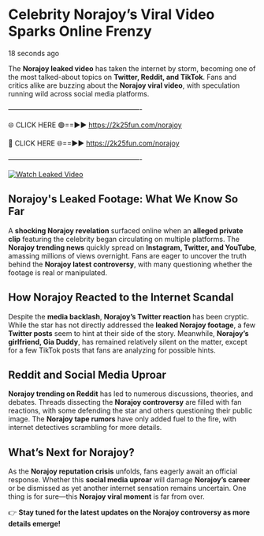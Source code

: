 # Celebrity Norajoy’s Viral Video Sparks Online Frenzy

18 seconds ago

The **Norajoy leaked video** has taken the internet by storm, becoming one of the most talked-about topics on **Twitter, Reddit, and TikTok**. Fans and critics alike are buzzing about the **Norajoy viral video**, with speculation running wild across social media platforms.

———————————————————-

🌐 CLICK HERE 🟢==►► https://2k25fun.com/norajoy

🔴 CLICK HERE 🌐==►► https://2k25fun.com/norajoy

———————————————————-

[![Watch Leaked Video](https://miro.medium.com/v2/resize:fit:828/format:webp/1*cilzJN44JGOrTw9NJCrNHA.gif "Watch Leaked Video")](https://2k25fun.com/norajoy)

## **Norajoy's Leaked Footage: What We Know So Far**  
A **shocking Norajoy revelation** surfaced online when an **alleged private clip** featuring the celebrity began circulating on multiple platforms. The **Norajoy trending news** quickly spread on **Instagram, Twitter, and YouTube**, amassing millions of views overnight. Fans are eager to uncover the truth behind the **Norajoy latest controversy**, with many questioning whether the footage is real or manipulated.  

## **How Norajoy Reacted to the Internet Scandal**  
Despite the **media backlash**, **Norajoy’s Twitter reaction** has been cryptic. While the star has not directly addressed the **leaked Norajoy footage**, a few **Twitter posts** seem to hint at their side of the story. Meanwhile, **Norajoy’s girlfriend, Gia Duddy**, has remained relatively silent on the matter, except for a few TikTok posts that fans are analyzing for possible hints.  

## **Reddit and Social Media Uproar**  
**Norajoy trending on Reddit** has led to numerous discussions, theories, and debates. Threads dissecting the **Norajoy controversy** are filled with fan reactions, with some defending the star and others questioning their public image. The **Norajoy tape rumors** have only added fuel to the fire, with internet detectives scrambling for more details.  

## **What’s Next for Norajoy?**  
As the **Norajoy reputation crisis** unfolds, fans eagerly await an official response. Whether this **social media uproar** will damage **Norajoy’s career** or be dismissed as yet another internet sensation remains uncertain. One thing is for sure—this **Norajoy viral moment** is far from over.  

👉 **Stay tuned for the latest updates on the Norajoy controversy as more details emerge!**  